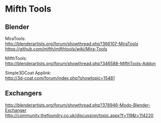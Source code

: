 # Mifth Tools

## Blender

MiraTools:  
http://blenderartists.org/forum/showthread.php?366107-MiraTools  
https://github.com/mifth/mifthtools/wiki/Mira-Tools  

MifthTools:  
http://blenderartists.org/forum/showthread.php?346588-MifthTools-Addon  

Simple3DCoat Applink:   
http://3d-coat.com/forum/index.php?showtopic=15481  

## Exchangers  
http://blenderartists.org/forum/showthread.php?378946-Modo-Blender-Exchanger   
http://community.thefoundry.co.uk/discussion/topic.aspx?f=119&t=114220  
